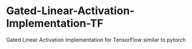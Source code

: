 # Gated-Linear-Activation-Implementation-TF
Gated Linear Activation Implementation for TensorFlow similar to pytorch
